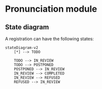 # Pronunciation module

## State diagram

A registration can have the following states: 

```mermaid
stateDiagram-v2
    [*] --> TODO

    TODO --> IN_REVIEW
    TODO --> POSTPONED
    POSTPONED --> IN_REVIEW
    IN_REVIEW --> COMPLETED
    IN_REVIEW --> REFUSED
    REFUSED --> IN_REVIEW
```
